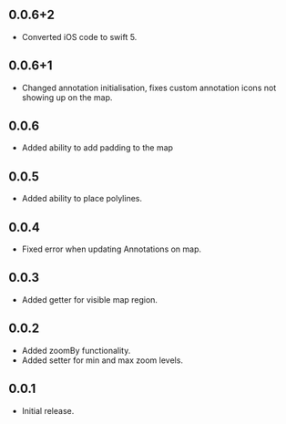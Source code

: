 ## 0.0.6+2

* Converted iOS code to swift 5.

## 0.0.6+1

* Changed annotation initialisation, fixes custom annotation icons not showing up on the map.

## 0.0.6

* Added ability to add padding to the map

## 0.0.5

* Added ability to place polylines.

## 0.0.4

* Fixed error when updating Annotations on map.

## 0.0.3

* Added getter for visible map region.

## 0.0.2

* Added zoomBy functionality.
* Added setter for min and max zoom levels.

## 0.0.1

* Initial release.
